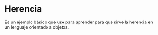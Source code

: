 # Herencia
Es un ejemplo básico que use para aprender para que sirve la herencia en un lenguaje orientado a objetos.

